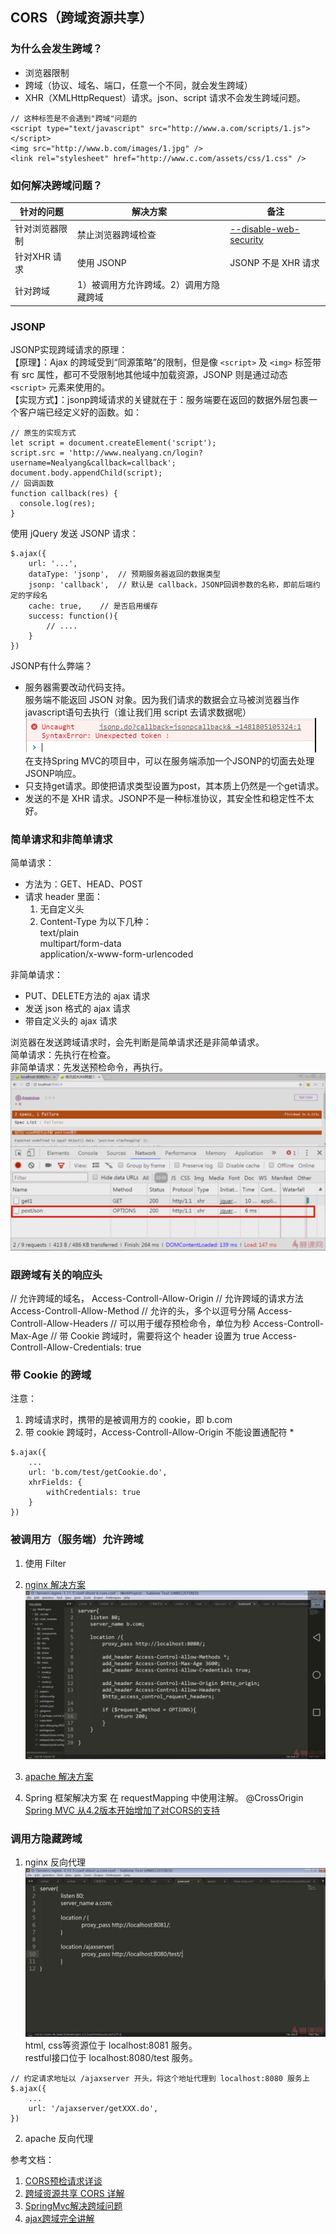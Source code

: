 ## CORS（跨域资源共享） ##

### 为什么会发生跨域？
- 浏览器限制
- 跨域（协议、域名、端口，任意一个不同，就会发生跨域）
- XHR（XMLHttpRequest）请求。json、script 请求不会发生跨域问题。
```
// 这种标签是不会遇到"跨域"问题的
<script type="text/javascript" src="http://www.a.com/scripts/1.js"></script>
<img src="http://www.b.com/images/1.jpg" />
<link rel="stylesheet" href="http://www.c.com/assets/css/1.css" />
```

### 如何解决跨域问题？
| 针对的问题 | 解决方案 | 备注  |
| --------- | ------- | --------- |
| 针对浏览器限制 | 禁止浏览器跨域检查 | [--disable-web-security](https://www.cnblogs.com/zhongxia/p/5416024.html)  |
| 针对XHR 请求 | 使用 JSONP | JSONP 不是 XHR 请求 |
| 针对跨域 | 1）被调用方允许跨域。2）调用方隐藏跨域 | 

### JSONP
JSONP实现跨域请求的原理：  
【原理】：Ajax 的跨域受到“同源策略”的限制，但是像 ```<script>``` 及 ```<img>``` 标签带有 src 属性，都可不受限制地其他域中加载资源，JSONP 则是通过动态 ```<script>``` 元素来使用的。  
【实现方式】：jsonp跨域请求的关键就在于：服务端要在返回的数据外层包裹一个客户端已经定义好的函数。如：
```
// 原生的实现方式
let script = document.createElement('script');
script.src = 'http://www.nealyang.cn/login?username=Nealyang&callback=callback';
document.body.appendChild(script);
// 回调函数
function callback(res) {
  console.log(res);
}
```

使用 jQuery 发送 JSONP 请求：
```
$.ajax({
    url: '...',
    dataType: 'jsonp',  // 预期服务器返回的数据类型
    jsonp: 'callback',  // 默认是 callback，JSONP回调参数的名称，即前后端约定的字段名
    cache: true,    // 是否启用缓存
    success: function(){
        // ....
    }
})
```

JSONP有什么弊端？
- 服务器需要改动代码支持。  
    服务端不能返回 JSON 对象。因为我们请求的数据会立马被浏览器当作javascript语句去执行（谁让我们用 script 去请求数据呢）
    ![JSONP](../images/跨域_JSONP.jpg)
    在支持Spring MVC的项目中，可以在服务端添加一个JSONP的切面去处理JSONP响应。
- 只支持get请求。即使把请求类型设置为post，其本质上仍然是一个get请求。
- 发送的不是 XHR 请求。JSONP不是一种标准协议，其安全性和稳定性不太好。

### 简单请求和非简单请求
简单请求：  
- 方法为：GET、HEAD、POST
- 请求 header 里面：
    1) 无自定义头
    2) Content-Type 为以下几种：  
        text/plain  
        multipart/form-data  
        application/x-www-form-urlencoded

非简单请求：
- PUT、DELETE方法的 ajax 请求
- 发送 json 格式的 ajax 请求
- 带自定义头的 ajax 请求

浏览器在发送跨域请求时，会先判断是简单请求还是非简单请求。  
简单请求：先执行在检查。  
非简单请求：先发送预检命令，再执行。
![预检命令](../images/跨域_OPTIONS.jpg)


### 跟跨域有关的响应头
// 允许跨域的域名，
Access-Controll-Allow-Origin
// 允许跨域的请求方法
Access-Controll-Allow-Method
// 允许的头，多个以逗号分隔
Access-Controll-Allow-Headers
// 可以用于缓存预检命令，单位为秒
Access-Controll-Max-Age
// 带 Cookie 跨域时，需要将这个 header 设置为 true
Access-Controll-Allow-Credentials: true

### 带 Cookie 的跨域
注意：
1. 跨域请求时，携带的是被调用方的 cookie，即 b.com
2. 带 cookie 跨域时，Access-Controll-Allow-Origin 不能设置通配符 *
```
$.ajax({
    ...
    url: 'b.com/test/getCookie.do',
    xhrFields: {
        withCredentials: true
    }
})
```

### 被调用方（服务端）允许跨域

1. 使用 Filter

2. [nginx 解决方案](https://www.imooc.com/video/16591)
![跨域_nginx](../images/跨域_Nginx.jpg)

3. [apache 解决方案](https://www.imooc.com/video/16592)

4. Spring 框架解决方案
在 requestMapping 中使用注解。 @CrossOrigin  
[Spring MVC 从4.2版本开始增加了对CORS的支持](https://my.oschina.net/wangnian/blog/689020)


### 调用方隐藏跨域
1. nginx 反向代理
![跨域_Nginx反向代理](../images/跨域_Nginx反向代理.jpg)
html, css等资源位于 localhost:8081 服务。  
restful接口位于 localhost:8080/test 服务。

```
// 约定请求地址以 /ajaxserver 开头，将这个地址代理到 localhost:8080 服务上
$.ajax({
    ...
    url: '/ajaxserver/getXXX.do',
})
```

2. apache 反向代理


参考文档：
1. [CORS预检请求详谈](http://www.cnblogs.com/wonyun/p/CORS_preflight.html)
2. [跨域资源共享 CORS 详解](http://www.ruanyifeng.com/blog/2016/04/cors.html)
3. [SpringMvc解决跨域问题](https://my.oschina.net/wangnian/blog/689020)
4. [ajax跨域完全讲解](https://www.imooc.com/learn/947)
